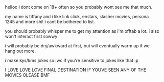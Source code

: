 helloo i dont come on 18+ often so you probably wont see me that much.

my name is tiffany and i like link click, enstars, slasher movies, persona 1245 and more shit i cant be bothered to list.

you should probably whisper me to get my attention as i'm offtab a lot. i also won't interact first sowwy

i will probably be dry/awkward at first, but will eventually warm up if we hang out more.

i make kys/kms jokes so iwc if you're sensitive to jokes like that :p

I LOVE LOVE LOVE FINAL DESTINATION IF YOUVE SEEN ANY OF THE MOVIES OLEASE BMF 
